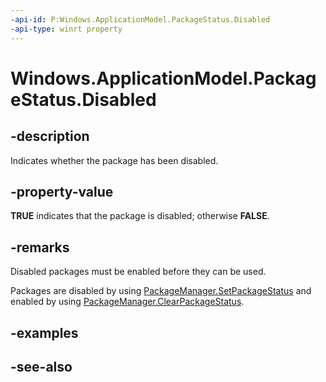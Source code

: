 ```yaml
---
-api-id: P:Windows.ApplicationModel.PackageStatus.Disabled
-api-type: winrt property
---
```


<!-- Property syntax
public bool Disabled { get; }
-->

# Windows.ApplicationModel.PackageStatus.Disabled

## -description
Indicates whether the package has been disabled.

## -property-value
**TRUE** indicates that the package is disabled; otherwise **FALSE**.

## -remarks
Disabled packages must be enabled before they can be used.

Packages are disabled by using [PackageManager.SetPackageStatus](../windows.management.deployment/packagemanager_setpackagestatus_823303881.md) and enabled by using [PackageManager.ClearPackageStatus](../windows.management.deployment/packagemanager_clearpackagestatus_2106290289.md).

## -examples

## -see-also
